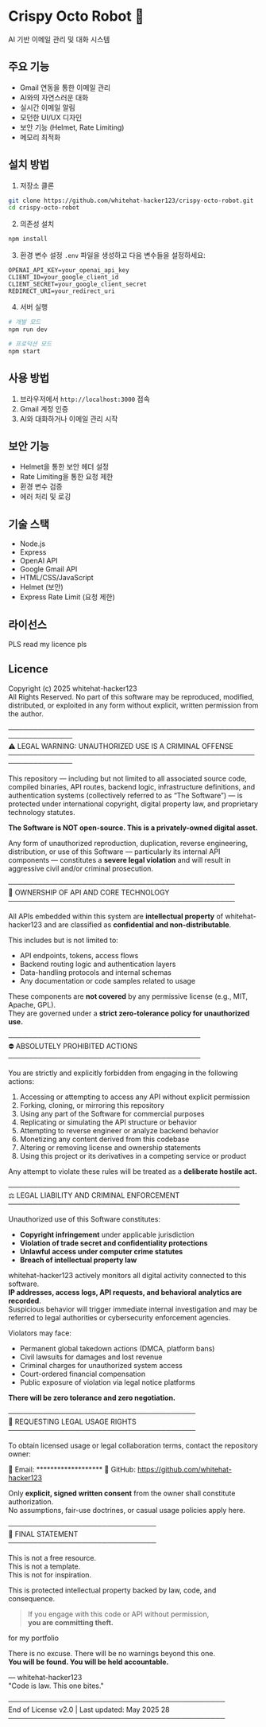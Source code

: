 # Crispy Octo Robot 🐙

AI 기반 이메일 관리 및 대화 시스템

## 주요 기능

- Gmail 연동을 통한 이메일 관리
- AI와의 자연스러운 대화
- 실시간 이메일 알림
- 모던한 UI/UX 디자인
- 보안 기능 (Helmet, Rate Limiting)
- 메모리 최적화

## 설치 방법

1. 저장소 클론
```bash
git clone https://github.com/whitehat-hacker123/crispy-octo-robot.git
cd crispy-octo-robot
```

2. 의존성 설치
```bash
npm install
```

3. 환경 변수 설정
`.env` 파일을 생성하고 다음 변수들을 설정하세요:
```
OPENAI_API_KEY=your_openai_api_key
CLIENT_ID=your_google_client_id
CLIENT_SECRET=your_google_client_secret
REDIRECT_URI=your_redirect_uri
```

4. 서버 실행
```bash
# 개발 모드
npm run dev

# 프로덕션 모드
npm start
```

## 사용 방법

1. 브라우저에서 `http://localhost:3000` 접속
2. Gmail 계정 인증
3. AI와 대화하거나 이메일 관리 시작

## 보안 기능

- Helmet을 통한 보안 헤더 설정
- Rate Limiting을 통한 요청 제한
- 환경 변수 검증
- 에러 처리 및 로깅

## 기술 스택

- Node.js
- Express
- OpenAI API
- Google Gmail API
- HTML/CSS/JavaScript
- Helmet (보안)
- Express Rate Limit (요청 제한)

## 라이선스

PLS read my licence pls




## Licence


Copyright (c) 2025 whitehat-hacker123  
All Rights Reserved. No part of this software may be reproduced, modified, distributed, or exploited in any form without explicit, written permission from the author.

───────────────────────────────────────────────────────────────  
⚠️  LEGAL WARNING: UNAUTHORIZED USE IS A CRIMINAL OFFENSE  
───────────────────────────────────────────────────────────────

This repository — including but not limited to all associated source code, compiled binaries, API routes, backend logic, infrastructure definitions, and authentication systems (collectively referred to as “The Software”) — is protected under international copyright, digital property law, and proprietary technology statutes.

**The Software is NOT open-source. This is a privately-owned digital asset.**

Any form of unauthorized reproduction, duplication, reverse engineering, distribution, or use of this Software — particularly its internal API components — constitutes a **severe legal violation** and will result in aggressive civil and/or criminal prosecution.

──────────────────────────────────────────────  
🔐 OWNERSHIP OF API AND CORE TECHNOLOGY  
──────────────────────────────────────────────

All APIs embedded within this system are **intellectual property** of whitehat-hacker123 and are classified as **confidential and non-distributable**.

This includes but is not limited to:

- API endpoints, tokens, access flows  
- Backend routing logic and authentication layers  
- Data-handling protocols and internal schemas  
- Any documentation or code samples related to usage  

These components are **not covered** by any permissive license (e.g., MIT, Apache, GPL).  
They are governed under a **strict zero-tolerance policy for unauthorized use.**

───────────────────────────────────────  
⛔ ABSOLUTELY PROHIBITED ACTIONS  
───────────────────────────────────────

You are strictly and explicitly forbidden from engaging in the following actions:

1. Accessing or attempting to access any API without explicit permission  
2. Forking, cloning, or mirroring this repository  
3. Using any part of the Software for commercial purposes  
4. Replicating or simulating the API structure or behavior  
5. Attempting to reverse engineer or analyze backend behavior  
6. Monetizing any content derived from this codebase  
7. Altering or removing license and ownership statements  
8. Using this project or its derivatives in a competing service or product

Any attempt to violate these rules will be treated as a **deliberate hostile act.**

───────────────────────────────────────────────  
⚖️  LEGAL LIABILITY AND CRIMINAL ENFORCEMENT  
───────────────────────────────────────────────

Unauthorized use of this Software constitutes:

- **Copyright infringement** under applicable jurisdiction  
- **Violation of trade secret and confidentiality protections**  
- **Unlawful access under computer crime statutes**  
- **Breach of intellectual property law**  

whitehat-hacker123 actively monitors all digital activity connected to this software.  
**IP addresses, access logs, API requests, and behavioral analytics are recorded**.  
Suspicious behavior will trigger immediate internal investigation and may be referred to legal authorities or cybersecurity enforcement agencies.

Violators may face:

- Permanent global takedown actions (DMCA, platform bans)  
- Civil lawsuits for damages and lost revenue  
- Criminal charges for unauthorized system access  
- Court-ordered financial compensation  
- Public exposure of violation via legal notice platforms

**There will be zero tolerance and zero negotiation.**

──────────────────────────────────────  
📨 REQUESTING LEGAL USAGE RIGHTS  
──────────────────────────────────────

To obtain licensed usage or legal collaboration terms, contact the repository owner:

📧 Email: *******************
🔗 GitHub: https://github.com/whitehat-hacker123  

Only **explicit, signed written consent** from the owner shall constitute authorization.  
No assumptions, fair-use doctrines, or casual usage policies apply here.

──────────────────────────────  
🚫 FINAL STATEMENT  
──────────────────────────────

This is not a free resource.  
This is not a template.  
This is not for inspiration.

This is protected intellectual property backed by law, code, and consequence.

> If you engage with this code or API without permission,  
> **you are committing theft.**
> 
for my portfolio
> 
There is no excuse. There will be no warnings beyond this one.  
**You will be found. You will be held accountable.**

— whitehat-hacker123  
"Code is law. This one bites."

────────────────────────────────────────────  
End of License v2.0 | Last updated: May 2025 28
────────────────────────────────────────────


